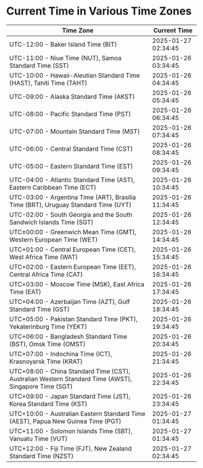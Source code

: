 # Current Time in Various Time Zones

| Time Zone | Current Time |
|-----------|--------------|
| UTC-12:00 - Baker Island Time (BIT) | 2025-01-27 02:34:45 |
| UTC-11:00 - Niue Time (NUT), Samoa Standard Time (SST) | 2025-01-26 03:34:45 |
| UTC-10:00 - Hawaii-Aleutian Standard Time (HAST), Tahiti Time (TAHT) | 2025-01-26 04:34:45 |
| UTC-09:00 - Alaska Standard Time (AKST) | 2025-01-26 05:34:45 |
| UTC-08:00 - Pacific Standard Time (PST) | 2025-01-26 06:34:45 |
| UTC-07:00 - Mountain Standard Time (MST) | 2025-01-26 07:34:45 |
| UTC-06:00 - Central Standard Time (CST) | 2025-01-26 08:34:45 |
| UTC-05:00 - Eastern Standard Time (EST) | 2025-01-26 09:34:45 |
| UTC-04:00 - Atlantic Standard Time (AST), Eastern Caribbean Time (ECT) | 2025-01-26 10:34:45 |
| UTC-03:00 - Argentina Time (ART), Brasília Time (BRT), Uruguay Standard Time (UYT) | 2025-01-26 11:34:45 |
| UTC-02:00 - South Georgia and the South Sandwich Islands Time (SGT) | 2025-01-26 12:34:45 |
| UTC±00:00 - Greenwich Mean Time (GMT), Western European Time (WET) | 2025-01-26 14:34:45 |
| UTC+01:00 - Central European Time (CET), West Africa Time (WAT) | 2025-01-26 15:34:45 |
| UTC+02:00 - Eastern European Time (EET), Central Africa Time (CAT) | 2025-01-26 16:34:45 |
| UTC+03:00 - Moscow Time (MSK), East Africa Time (EAT) | 2025-01-26 17:34:45 |
| UTC+04:00 - Azerbaijan Time (AZT), Gulf Standard Time (GST) | 2025-01-26 18:34:45 |
| UTC+05:00 - Pakistan Standard Time (PKT), Yekaterinburg Time (YEKT) | 2025-01-26 19:34:45 |
| UTC+06:00 - Bangladesh Standard Time (BST), Omsk Time (OMST) | 2025-01-26 20:34:45 |
| UTC+07:00 - Indochina Time (ICT), Krasnoyarsk Time (KRAT) | 2025-01-26 21:34:45 |
| UTC+08:00 - China Standard Time (CST), Australian Western Standard Time (AWST), Singapore Time (SGT) | 2025-01-26 22:34:45 |
| UTC+09:00 - Japan Standard Time (JST), Korea Standard Time (KST) | 2025-01-26 23:34:45 |
| UTC+10:00 - Australian Eastern Standard Time (AEST), Papua New Guinea Time (PGT) | 2025-01-27 01:34:45 |
| UTC+11:00 - Solomon Islands Time (SBT), Vanuatu Time (VUT) | 2025-01-27 01:34:45 |
| UTC+12:00 - Fiji Time (FJT), New Zealand Standard Time (NZST) | 2025-01-27 02:34:45 |
